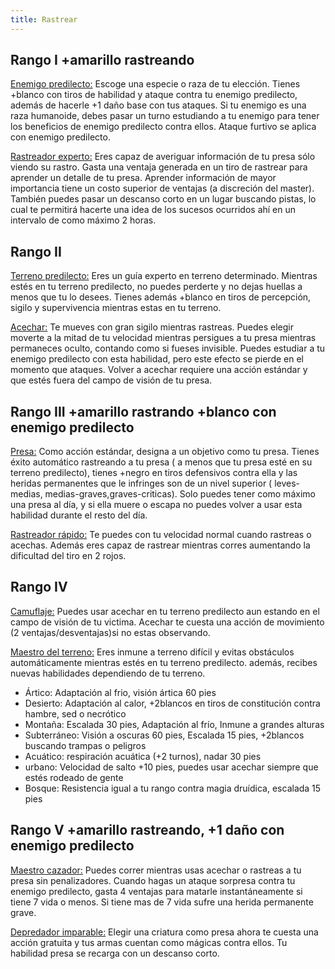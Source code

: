 ```yaml
---
title: Rastrear
---
```


## Rango I +amarillo rastreando

<u>Enemigo predilecto:</u> Escoge una especie o raza de tu elección. Tienes +blanco con tiros de habilidad y ataque contra tu enemigo predilecto, además de hacerle +1 daño base con tus ataques. Si tu enemigo es una raza humanoide, debes pasar un turno estudiando a tu enemigo para tener los beneficios de enemigo predilecto contra ellos. Ataque furtivo se aplica con enemigo predilecto.

<u>Rastreador experto:</u> Eres capaz de averiguar información de tu presa sólo viendo su rastro. Gasta una ventaja generada en un tiro de rastrear para aprender un detalle de tu presa. Aprender información de mayor importancia tiene un costo superior de ventajas (a discreción del master). También puedes pasar un descanso corto en un lugar buscando pistas, lo cual te permitirá hacerte una idea de los sucesos ocurridos ahí en un intervalo de como máximo 2 horas.

## Rango II

<u>Terreno predilecto:</u> Eres un guía experto en terreno determinado. Mientras estés en tu terreno predilecto, no puedes perderte y no dejas huellas a menos que tu lo desees. Tienes además +blanco en tiros de percepción, sigilo y supervivencia mientras estas en tu terreno.

<u>Acechar:</u> Te mueves con gran sigilo mientras rastreas. Puedes elegir moverte a la mitad de tu velocidad mientras persigues a tu presa mientras permaneces oculto, contando como si fueses invisible. Puedes estudiar a tu enemigo predilecto con esta habilidad, pero este efecto se pierde en el momento que ataques. Volver a acechar requiere una acción estándar y que estés fuera del campo de visión de tu presa.

## Rango III +amarillo rastrando +blanco con enemigo predilecto

<u>Presa:</u> Como acción estándar, designa a un objetivo como tu presa. Tienes éxito automático rastreando a tu presa ( a menos que tu presa esté en su terreno predilecto), tienes +negro en tiros defensivos contra ella y las heridas permanentes que le infringes son de un nivel superior ( leves-medias, medias-graves,graves-criticas). Solo puedes tener como máximo una presa al día, y si ella muere o escapa no puedes volver a usar esta habilidad durante el resto del día.

<u>Rastreador rápido:</u> Te puedes con tu velocidad normal cuando rastreas o acechas. Además eres capaz de rastrear mientras corres aumentando la dificultad del tiro en 2 rojos.

## Rango IV

<u>Camuflaje:</u> Puedes usar acechar en tu terreno predilecto aun estando en el campo de visión de tu victima. Acechar te cuesta una acción de movimiento (2 ventajas/desventajas)si no estas observando.

<u>Maestro del terreno:</u> Eres inmune a terreno difícil y evitas obstáculos automáticamente mientras estés en tu terreno predilecto. además, recibes nuevas habilidades dependiendo de tu terreno.

- Ártico: Adaptación al frio, visión ártica 60 pies
- Desierto: Adaptación al calor, +2blancos en tiros de constitución contra hambre, sed o necrótico
- Montaña: Escalada 30 pies, Adaptación al frío, Inmune a grandes alturas
- Subterráneo: Visión a oscuras 60 pies, Escalada 15 pies, +2blancos buscando trampas o peligros
- Acuático: respiración acuática (+2 turnos), nadar 30 pies
- urbano: Velocidad de salto +10 pies, puedes usar acechar siempre que estés rodeado de gente
- Bosque: Resistencia igual a tu rango contra magia druídica, escalada 15 pies

## Rango V +amarillo rastreando, +1 daño con enemigo predilecto

<u>Maestro cazador:</u> Puedes correr mientras usas acechar o rastreas a tu presa sin penalizadores. Cuando hagas un ataque sorpresa contra tu enemigo predilecto, gasta 4 ventajas para matarle instantáneamente si tiene 7 vida o menos. Si tiene mas de 7 vida sufre una herida permanente grave.

<u>Depredador imparable:</u> Elegir una criatura como presa ahora te cuesta una acción gratuita y tus armas cuentan como mágicas contra ellos. Tu habilidad presa se recarga con un descanso corto.